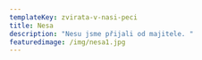 ```yaml
---
templateKey: zvirata-v-nasi-peci
title: Nesa
description: "Nesu jsme přijali od majitele. "
featuredimage: /img/nesa1.jpg
---
```

